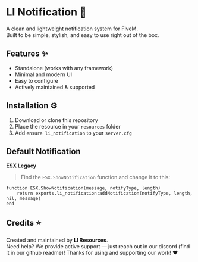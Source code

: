 # LI Notification 🔔
A clean and lightweight notification system for FiveM.  
Built to be simple, stylish, and easy to use right out of the box.  

## Features ✨
- Standalone (works with any framework)  
- Minimal and modern UI  
- Easy to configure  
- Actively maintained & supported  

## Installation ⚙️
1. Download or clone this repository  
2. Place the resource in your `resources` folder  
3. Add `ensure li_notification` to your `server.cfg`

## Default Notification
**ESX Legacy**
> Find the `ESX.ShowNotification` function and change it to this:
```
function ESX.ShowNotification(message, notifyType, length)
    return exports.li_notification:addNotification(notifyType, length, nil, message)
end
```

## Credits ⭐
Created and maintained by **LI Resources**.  
Need help? We provide active support — just reach out in our discord (find it in our github readme)!
Thanks for using and supporting our work! ❤️
